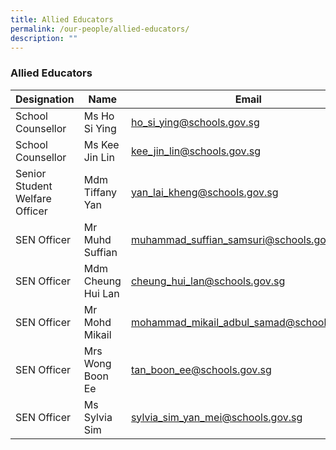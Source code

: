 ```yaml
---
title: Allied Educators
permalink: /our-people/allied-educators/
description: ""
---
```

### Allied Educators
 
|Designation | Name | Email |
| -------- | -------- | -------- |
| School Counsellor   | Ms Ho Si Ying| ho_si_ying@schools.gov.sg |
| School Counsellor   | Ms Kee Jin Lin| kee_jin_lin@schools.gov.sg |
| Senior Student Welfare Officer   | Mdm Tiffany Yan| yan_lai_kheng@schools.gov.sg|
| SEN Officer  | Mr Muhd Suffian | muhammad_suffian_samsuri@schools.gov.sg|
| SEN Officer  | Mdm Cheung Hui Lan| cheung_hui_lan@schools.gov.sg|
| SEN Officer   | Mr Mohd Mikail| mohammad_mikail_adbul_samad@schools.gov.sg     |
| SEN Officer   | Mrs Wong Boon Ee | tan_boon_ee@schools.gov.sg     |
| SEN Officer  | Ms Sylvia Sim | sylvia_sim_yan_mei@schools.gov.sg |